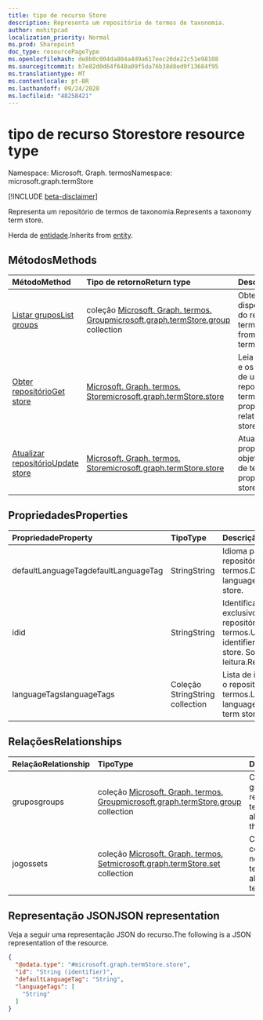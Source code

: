```yaml
---
title: tipo de recurso Store
description: Representa um repositório de termos de taxonomia.
author: mohitpcad
localization_priority: Normal
ms.prod: Sharepoint
doc_type: resourcePageType
ms.openlocfilehash: de8b0c004da804a4d9a617eec20de22c51e98108
ms.sourcegitcommit: b7e82d0d64f640a09f5da76b38d8ed9f13684f95
ms.translationtype: MT
ms.contentlocale: pt-BR
ms.lasthandoff: 09/24/2020
ms.locfileid: "48258421"
---
```

# <a name="store-resource-type"></a><span data-ttu-id="f7386-103">tipo de recurso Store</span><span class="sxs-lookup"><span data-stu-id="f7386-103">store resource type</span></span>

<span data-ttu-id="f7386-104">Namespace: Microsoft. Graph. termos</span><span class="sxs-lookup"><span data-stu-id="f7386-104">Namespace: microsoft.graph.termStore</span></span>

[!INCLUDE [beta-disclaimer](../../includes/beta-disclaimer.md)]

<span data-ttu-id="f7386-105">Representa um repositório de termos de taxonomia.</span><span class="sxs-lookup"><span data-stu-id="f7386-105">Represents a taxonomy term store.</span></span>

<span data-ttu-id="f7386-106">Herda de [entidade](../resources/entity.md).</span><span class="sxs-lookup"><span data-stu-id="f7386-106">Inherits from [entity](../resources/entity.md).</span></span>

## <a name="methods"></a><span data-ttu-id="f7386-107">Métodos</span><span class="sxs-lookup"><span data-stu-id="f7386-107">Methods</span></span>
|<span data-ttu-id="f7386-108">Método</span><span class="sxs-lookup"><span data-stu-id="f7386-108">Method</span></span>|<span data-ttu-id="f7386-109">Tipo de retorno</span><span class="sxs-lookup"><span data-stu-id="f7386-109">Return type</span></span>|<span data-ttu-id="f7386-110">Descrição</span><span class="sxs-lookup"><span data-stu-id="f7386-110">Description</span></span>
|:---|:---|:---
|[<span data-ttu-id="f7386-111">Listar grupos</span><span class="sxs-lookup"><span data-stu-id="f7386-111">List groups</span></span>](../api/termstore-list-groups.md)|<span data-ttu-id="f7386-112">coleção [Microsoft. Graph. termos. Group](../resources/termstore-group.md)</span><span class="sxs-lookup"><span data-stu-id="f7386-112">[microsoft.graph.termStore.group](../resources/termstore-group.md) collection</span></span>| <span data-ttu-id="f7386-113">Obtenha os grupos de disponíveis no objeto do repositório de termos.</span><span class="sxs-lookup"><span data-stu-id="f7386-113">Get the groups from available in the term store object.</span></span>|
|[<span data-ttu-id="f7386-114">Obter repositório</span><span class="sxs-lookup"><span data-stu-id="f7386-114">Get store</span></span>](../api/termstore-store-get.md) | [<span data-ttu-id="f7386-115">Microsoft. Graph. termos. Store</span><span class="sxs-lookup"><span data-stu-id="f7386-115">microsoft.graph.termStore.store</span></span>](../resources/termstore-store.md) | <span data-ttu-id="f7386-116">Leia as propriedades e os relacionamentos de um objeto do repositório de termos.</span><span class="sxs-lookup"><span data-stu-id="f7386-116">Read the properties and relationships of a term store object.</span></span>
|[<span data-ttu-id="f7386-117">Atualizar repositório</span><span class="sxs-lookup"><span data-stu-id="f7386-117">Update store</span></span>](../api/termstore-store-update.md) | [<span data-ttu-id="f7386-118">Microsoft. Graph. termos. Store</span><span class="sxs-lookup"><span data-stu-id="f7386-118">microsoft.graph.termStore.store</span></span>](../resources/termstore-store.md) | <span data-ttu-id="f7386-119">Atualizar as propriedades de um objeto do repositório de termos.</span><span class="sxs-lookup"><span data-stu-id="f7386-119">Update the properties of a term store object.</span></span>|

## <a name="properties"></a><span data-ttu-id="f7386-120">Propriedades</span><span class="sxs-lookup"><span data-stu-id="f7386-120">Properties</span></span>
|<span data-ttu-id="f7386-121">Propriedade</span><span class="sxs-lookup"><span data-stu-id="f7386-121">Property</span></span>|<span data-ttu-id="f7386-122">Tipo</span><span class="sxs-lookup"><span data-stu-id="f7386-122">Type</span></span>|<span data-ttu-id="f7386-123">Descrição</span><span class="sxs-lookup"><span data-stu-id="f7386-123">Description</span></span>
|:---|:---|:---
|<span data-ttu-id="f7386-124">defaultLanguageTag</span><span class="sxs-lookup"><span data-stu-id="f7386-124">defaultLanguageTag</span></span> | <span data-ttu-id="f7386-125">String</span><span class="sxs-lookup"><span data-stu-id="f7386-125">String</span></span> | <span data-ttu-id="f7386-126">Idioma padrão do repositório de termos.</span><span class="sxs-lookup"><span data-stu-id="f7386-126">Default language of the term store.</span></span>
|<span data-ttu-id="f7386-127">id</span><span class="sxs-lookup"><span data-stu-id="f7386-127">id</span></span>|<span data-ttu-id="f7386-128">String</span><span class="sxs-lookup"><span data-stu-id="f7386-128">String</span></span> | <span data-ttu-id="f7386-129">Identificador exclusivo do repositório de termos.</span><span class="sxs-lookup"><span data-stu-id="f7386-129">Unique identifier of the term store.</span></span> <span data-ttu-id="f7386-130">Somente leitura.</span><span class="sxs-lookup"><span data-stu-id="f7386-130">Read-only.</span></span>
|<span data-ttu-id="f7386-131">languageTags</span><span class="sxs-lookup"><span data-stu-id="f7386-131">languageTags</span></span> | <span data-ttu-id="f7386-132">Coleção String</span><span class="sxs-lookup"><span data-stu-id="f7386-132">String collection</span></span> | <span data-ttu-id="f7386-133">Lista de idiomas para o repositório de termos.</span><span class="sxs-lookup"><span data-stu-id="f7386-133">List of languages for the term store.</span></span>

## <a name="relationships"></a><span data-ttu-id="f7386-134">Relações</span><span class="sxs-lookup"><span data-stu-id="f7386-134">Relationships</span></span>
|<span data-ttu-id="f7386-135">Relação</span><span class="sxs-lookup"><span data-stu-id="f7386-135">Relationship</span></span>|<span data-ttu-id="f7386-136">Tipo</span><span class="sxs-lookup"><span data-stu-id="f7386-136">Type</span></span>|<span data-ttu-id="f7386-137">Descrição</span><span class="sxs-lookup"><span data-stu-id="f7386-137">Description</span></span>
|:---|:---|:---
|<span data-ttu-id="f7386-138">grupos</span><span class="sxs-lookup"><span data-stu-id="f7386-138">groups</span></span> |<span data-ttu-id="f7386-139">coleção [Microsoft. Graph. termos. Group](../resources/termstore-group.md)</span><span class="sxs-lookup"><span data-stu-id="f7386-139">[microsoft.graph.termStore.group](../resources/termstore-group.md) collection</span></span> | <span data-ttu-id="f7386-140">Coleção de todos os grupos disponíveis no repositório de termos.</span><span class="sxs-lookup"><span data-stu-id="f7386-140">Collection of all groups available in the term store.</span></span>
|<span data-ttu-id="f7386-141">jogos</span><span class="sxs-lookup"><span data-stu-id="f7386-141">sets</span></span> | <span data-ttu-id="f7386-142">coleção [Microsoft. Graph. termos. Set](../resources/termstore-set.md)</span><span class="sxs-lookup"><span data-stu-id="f7386-142">[microsoft.graph.termStore.set](../resources/termstore-set.md) collection</span></span> | <span data-ttu-id="f7386-143">Coleção de todos os conjuntos disponíveis no repositório de termos.</span><span class="sxs-lookup"><span data-stu-id="f7386-143">Collection of all sets available in the term store.</span></span>


## <a name="json-representation"></a><span data-ttu-id="f7386-144">Representação JSON</span><span class="sxs-lookup"><span data-stu-id="f7386-144">JSON representation</span></span>
<span data-ttu-id="f7386-145">Veja a seguir uma representação JSON do recurso.</span><span class="sxs-lookup"><span data-stu-id="f7386-145">The following is a JSON representation of the resource.</span></span>
<!-- {
  "blockType": "resource",
  "keyProperty": "id",
  "@odata.type": "microsoft.graph.termStore.store",
  "baseType": "microsoft.graph.entity",
  "openType": false
}
-->
``` json
{
  "@odata.type": "#microsoft.graph.termStore.store",
  "id": "String (identifier)",
  "defaultLanguageTag": "String",
  "languageTags": [
    "String"
  ]  
}
```

<!--
{
  "type": "#page.annotation",
  "description": "TermStore is the top-level entity used for managing taxonomy for a client",
  "keywords": "termStore,facet,resource",
  "section": "documentation",
  "tocPath": "TermStore",
  "tocBookmarks": {
    "Resources/termStore.store": "#"
  },
  "suppressions": []
}
-->



